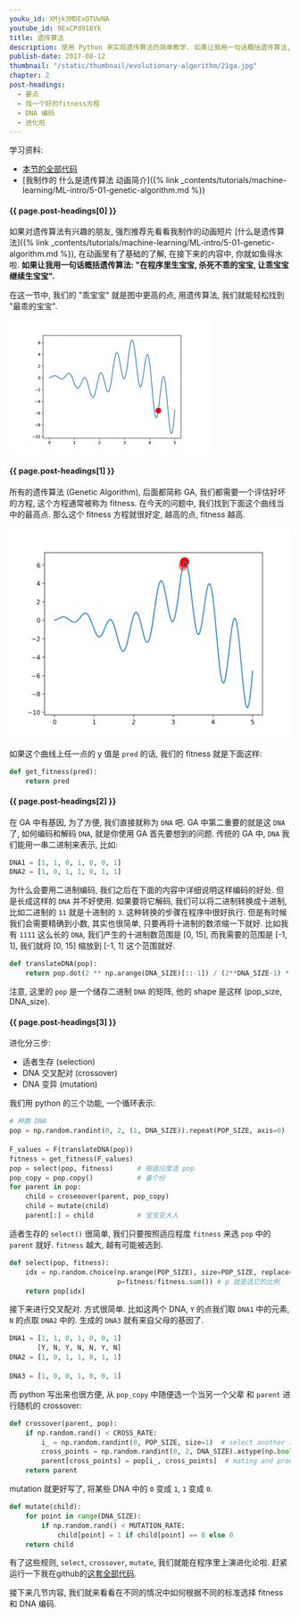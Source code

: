 ```yaml
---
youku_id: XMjk3MDExOTUwNA
youtube_id: 9ExCPd918Yk
title: 遗传算法
description: 使用 Python 来实现遗传算法的简单教学. 如果让我用一句话概括遗传算法, 在程序里生宝宝, 杀死不乖的宝宝, 让乖宝宝继续生宝宝
publish-date: 2017-08-12
thumbnail: "/static/thumbnail/evolutionary-algorithm/21ga.jpg"
chapter: 2
post-headings:
  - 要点
  - 找一个好的fitness方程
  - DNA 编码
  - 进化啦
---
```



学习资料:
  * [本节的全部代码](https://github.com/MorvanZhou/Evolutionary-Algorithm/blob/master/tutorial-contents/Genetic%20Algorithm/Genetic%20Algorithm%20Basic.py)
  * [我制作的 什么是遗传算法 动画简介]({% link _contents/tutorials/machine-learning/ML-intro/5-01-genetic-algorithm.md %})

<h4 class="tut-h4-pad" id="{{ page.post-headings[0] }}">{{ page.post-headings[0] }}</h4>

如果对遗传算法有兴趣的朋友, 强烈推荐先看看我制作的动画短片 [什么是遗传算法]({% link _contents/tutorials/machine-learning/ML-intro/5-01-genetic-algorithm.md %}), 在动画里有了基础的了解,
在接下来的内容中, 你就如鱼得水啦. **如果让我用一句话概括遗传算法: "在程序里生宝宝, 杀死不乖的宝宝, 让乖宝宝继续生宝宝".**

在这一节中, 我们的 "乖宝宝" 就是图中更高的点, 用遗传算法, 我们就能轻松找到 "最乖的宝宝".

<img class="course-image" src="/static/results/evolutionary-algorithm/2-1-0.gif">



<h4 class="tut-h4-pad" id="{{ page.post-headings[1] }}">{{ page.post-headings[1] }}</h4>

所有的遗传算法 (Genetic Algorithm), 后面都简称 GA, 我们都需要一个评估好坏的方程,
这个方程通常被称为 fitness. 在今天的问题中, 我们找到下面这个曲线当中的最高点.
那么这个 fitness 方程就很好定, 越高的点, fitness 越高.

<img class="course-image" src="/static/results/evolutionary-algorithm/2-1-1.png">

如果这个曲线上任一点的 y 值是 `pred` 的话, 我们的 fitness 就是下面这样:

```python
def get_fitness(pred):
    return pred
```

<h4 class="tut-h4-pad" id="{{ page.post-headings[2] }}">{{ page.post-headings[2] }}</h4>

在 GA 中有基因, 为了方便, 我们直接就称为 `DNA` 吧. GA 中第二重要的就是这 `DNA` 了, 如何编码和解码 `DNA`,
就是你使用 GA 首先要想到的问题. 传统的 GA 中, `DNA` 我们能用一串二进制来表示, 比如:

```python
DNA1 = [1, 1, 0, 1, 0, 0, 1]
DNA2 = [1, 0, 1, 1, 0, 1, 1]
```

为什么会要用二进制编码, 我们之后在下面的内容中详细说明这样编码的好处. 但是长成这样的 `DNA` 并不好使用.
如果要将它解码, 我们可以将二进制转换成十进制, 比如二进制的 `11` 就是十进制的 `3`. 这种转换的步骤在程序中很好执行.
但是有时候我们会需要精确到小数, 其实也很简单, 只要再将十进制的数浓缩一下就好. 比如我有 `1111` 这么长的 `DNA`, 我们产生的十进制数范围是 [0, 15],
而我需要的范围是 [-1, 1], 我们就将 [0, 15] 缩放到 [-1, 1] 这个范围就好.

```python
def translateDNA(pop):
    return pop.dot(2 ** np.arange(DNA_SIZE)[::-1]) / (2**DNA_SIZE-1) * X_BOUND[1]
```

注意, 这里的 `pop` 是一个储存二进制 `DNA` 的矩阵, 他的 shape 是这样 (pop_size, DNA_size).

<h4 class="tut-h4-pad" id="{{ page.post-headings[3] }}">{{ page.post-headings[3] }}</h4>

进化分三步:

* 适者生存 (selection)
* DNA 交叉配对 (crossover)
* DNA 变异 (mutation)

我们用 python 的三个功能, 一个循环表示:

```python
# 种群 DNA
pop = np.random.randint(0, 2, (1, DNA_SIZE)).repeat(POP_SIZE, axis=0)

F_values = F(translateDNA(pop))
fitness = get_fitness(F_values)
pop = select(pop, fitness)      # 按适应度选 pop
pop_copy = pop.copy()           # 备个份
for parent in pop:
    child = croseeover(parent, pop_copy)
    child = mutate(child)
    parent[:] = child           # 宝宝变大人
```

适者生存的 `select()` 很简单, 我们只要按照适应程度 `fitness` 来选 `pop` 中的 `parent` 就好.
`fitness` 越大, 越有可能被选到.

```python
def select(pop, fitness):
    idx = np.random.choice(np.arange(POP_SIZE), size=POP_SIZE, replace=True,
                           p=fitness/fitness.sum()) # p 就是选它的比例
    return pop[idx]
```

接下来进行交叉配对. 方式很简单. 比如这两个 DNA, `Y` 的点我们取 `DNA1` 中的元素, `N` 的点取 `DNA2` 中的.
生成的 `DNA3` 就有来自父母的基因了.

```python
DNA1 = [1, 1, 0, 1, 0, 0, 1]
       [Y, N, Y, N, N, Y, N]
DNA2 = [1, 0, 1, 1, 0, 1, 1]

DNA3 = [1, 0, 0, 1, 0, 0, 1]
```

而 python 写出来也很方便, 从 `pop_copy` 中随便选一个当另一个父辈 和 `parent` 进行随机的 crossover:

```python
def crossover(parent, pop):
    if np.random.rand() < CROSS_RATE:
        i_ = np.random.randint(0, POP_SIZE, size=1)  # select another individual from pop
        cross_points = np.random.randint(0, 2, DNA_SIZE).astype(np.bool)  # choose a crossover points
        parent[cross_points] = pop[i_, cross_points]  # mating and produce one child
    return parent
```

mutation 就更好写了, 将某些 DNA 中的 `0` 变成 `1`, `1` 变成 `0`.

```python
def mutate(child):
    for point in range(DNA_SIZE):
        if np.random.rand() < MUTATION_RATE:
            child[point] = 1 if child[point] == 0 else 0
    return child
```

有了这些规则, `select`, `crossover`, `mutate`, 我们就能在程序里上演进化论啦.
赶紧运行一下我在github的[这套全部代码](https://github.com/MorvanZhou/Evolutionary-Algorithm/blob/master/tutorial-contents/Genetic%20Algorithm/Genetic%20Algorithm%20Basic.py).

接下来几节内容, 我们就来看看在不同的情况中如何根据不同的标准选择 fitness 和 DNA 编码.